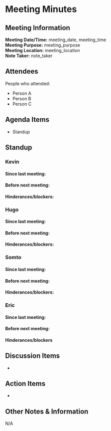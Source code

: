 # Meeting Minutes
## Meeting Information
**Meeting Date/Time:** meeting_date, meeting_time  
**Meeting Purpose:** meeting_purpose  
**Meeting Location:** meeting_location  
**Note Taker:** note_taker

## Attendees
People who attended:
- Person A
- Person B
- Person C

## Agenda Items
- Standup

## Standup
### Kevin
#### Since last meeting:

#### Before next meeting:

#### Hinderances/blockers:

### Hugo
#### Since last meeting:

#### Before next meeting:

#### Hinderances/blockers:

### Somto
#### Since last meeting:

#### Before next meeting:

#### Hinderances/blockers:

### Eric
#### Since last meeting:

#### Before next meeting:

#### Hinderances/blockers

## Discussion Items
- 

## Action Items
- 

## Other Notes & Information
N/A
